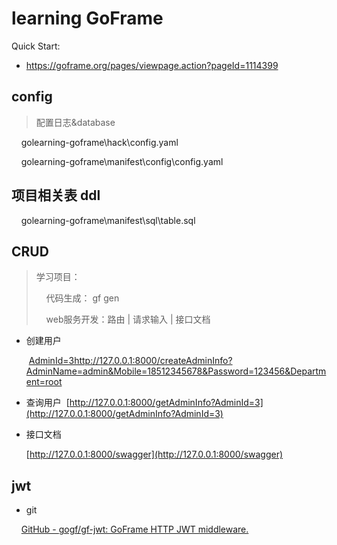 # learning GoFrame

Quick Start: 

- https://goframe.org/pages/viewpage.action?pageId=1114399

## config

> 配置日志&database

    golearning-goframe\hack\config.yaml

    golearning-goframe\manifest\config\config.yaml

## 项目相关表 ddl

    golearning-goframe\manifest\sql\table.sql

## CRUD

> 学习项目：
> 
>     代码生成： gf gen
> 
>     web服务开发：路由 | 请求输入 | 接口文档

- 创建用户
  
   [AdminId=3http://127.0.0.1:8000/createAdminInfo?AdminName=admin&Mobile=18512345678&Password=123456&Department=root](AdminId=3http://127.0.0.1:8000/createAdminInfo?AdminName=admin&Mobile=18512345678&Password=123456&Department=root)

- 查询用户
   [http://127.0.0.1:8000/getAdminInfo?AdminId=3](http://127.0.0.1:8000/getAdminInfo?AdminId=3)

- 接口文档
  
  [http://127.0.0.1:8000/swagger](http://127.0.0.1:8000/swagger)

## jwt

- git

    [GitHub - gogf/gf-jwt: GoFrame HTTP JWT middleware.](https://github.com/gogf/gf-jwt)
